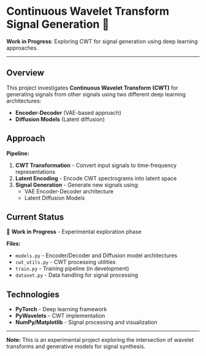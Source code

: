 # Continuous Wavelet Transform Signal Generation 🌊

**Work in Progress**: Exploring CWT for signal generation using deep learning approaches.

---

## Overview

This project investigates **Continuous Wavelet Transform (CWT)** for generating signals from other signals using two different deep learning architectures:

- **Encoder-Decoder** (VAE-based approach)
- **Diffusion Models** (Latent diffusion)

## Approach

**Pipeline:**
1. **CWT Transformation** - Convert input signals to time-frequency representations
2. **Latent Encoding** - Encode CWT spectrograms into latent space 
3. **Signal Generation** - Generate new signals using:
   - VAE Encoder-Decoder architecture
   - Latent Diffusion Models

## Current Status

🚧 **Work in Progress** - Experimental exploration phase

**Files:**
- `models.py` - Encoder/Decoder and Diffusion model architectures
- `cwt_utils.py` - CWT processing utilities 
- `train.py` - Training pipeline (in development)
- `dataset.py` - Data handling for signal processing

## Technologies

- **PyTorch** - Deep learning framework
- **PyWavelets** - CWT implementation
- **NumPy/Matplotlib** - Signal processing and visualization

---

**Note:** This is an experimental project exploring the intersection of wavelet transforms and generative models for signal synthesis.
